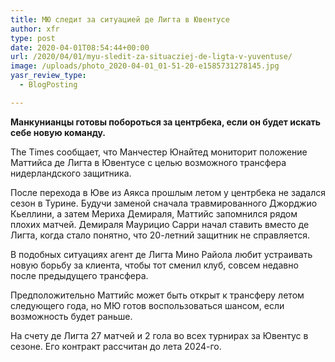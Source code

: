 ```yaml
---
title: МЮ следит за ситуацией де Лигта в Ювентусе
author: xfr
type: post
date: 2020-04-01T08:54:44+00:00
url: /2020/04/01/myu-sledit-za-situacziej-de-ligta-v-yuventuse/
image: /uploads/photo_2020-04-01_01-51-20-e1585731278145.jpg
yasr_review_type:
  - BlogPosting

---
```

**Манкунианцы готовы побороться за центрбека, если он будет искать себе новую команду.**

The Times сообщает, что Манчестер Юнайтед мониторит положение Маттийса де Лигта в Ювентусе с целью возможного трансфера нидерландского защитника.

После перехода в Юве из Аякса прошлым летом у центрбека не задался сезон в Турине. Будучи заменой сначала травмированного Джорджио Кьеллини, а затем Мериха Демираля, Маттийс запомнился рядом плохих матчей. Демираля Маурицио Сарри начал ставить вместо де Лигта, когда стало понятно, что 20-летний защитник не справляется.

В подобных ситуациях агент де Лигта Мино Райола любит устраивать новую борьбу за клиента, чтобы тот сменил клуб, совсем недавно после предыдущего трансфера.

Предположительно Маттийс может быть открыт к трансферу летом следующего года, но МЮ готов воспользоваться шансом, если возможность будет раньше.

На счету де Лигта 27 матчей и 2 гола во всех турнирах за Ювентус в сезоне. Его контракт рассчитан до лета 2024-го.